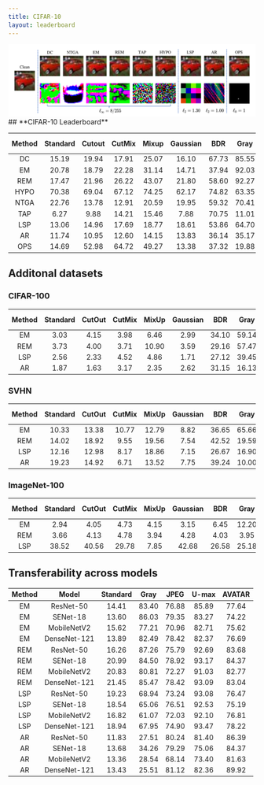 ```yaml
---
title: CIFAR-10
layout: leaderboard
---
```

<img src="https://github.com/Tianyue818/html-source/blob/main/images/main.png" width="700px">
## **CIFAR-10 Leaderboard**

Method  | Standard | Cutout | CutMix | Mixup | Gaussian | BDR | Gray | JPEG | U-max | AVATAR | AT 
:----: | :----: | :----: | :----:  | :----: | :----: | :----: | :----: | :----: | :----: | :----: | :----:
DC      |   15.19   | 19.94 | 17.91 | 25.07 | 16.10  | 67.73 | 85.55 | 83.57 | 92.17|  82.10 | 76.85
EM      | 20.78 | 18.79 | 22.28 | 31.14 | 14.71 | 37.94 | 92.03 | 80.72 | 93.61 | 75.62 | 82.51 
REM     | 17.47 | 21.96 | 26.22 | 43.07 | 21.80 | 58.60 | 92.27 | 85.44 | 92.43 | 82.42 | 77.46 
HYPO    | 70.38 | 69.04 | 67.12 | 74.25 | 62.17 | 74.82 | 63.35 | 85.21 | 88.44 | 85.94 | 81.49 
NTGA    | 22.76 | 13.78 | 12.91 | 20.59 | 19.95 | 59.32 | 70.41 | 68.72 | 86.78 | 86.22 | 69.70 
TAP     | 6.27  | 9.88  | 14.21 | 15.46 | 7.88  | 70.75 | 11.01 | 84.08 | 79.05 | 87.75 | 79.92 
LSP     | 13.06 | 14.96 | 17.69 | 18.77 | 18.61 | 53.86 | 64.70 | 80.14 | 92.83 | 76.90 | 81.38 
AR      | 11.74 | 10.95 | 12.60 | 14.15 | 13.83 | 36.14 | 35.17 | 84.75 | 90.12 | 88.60 | 81.15 
OPS     | 14.69 | 52.98 | 64.72 | 49.27 | 13.38 | 37.32 | 19.88 | 78.48 | 77.99 | 66.16 | 14.95 

## **Additonal datasets**
### **CIFAR-100**

 Method | Standard | CutOut | CutMix | MixUp | Gaussian | BDR | Gray | JPEG | U-max
 :----: | :----: | :----:  | :----: | :----: | :----: | :----: | :----: | :----: | :----:
EM |3.03 |4.15 |3.98 |6.46 |2.99 |34.10 |59.14 |58.71| 68.81
REM |3.73 |4.00|3.71 |10.90 |3.59 |29.16 |57.47 |55.60 |67.72
LSP |2.56 |2.33 |4.52 |4.86 |1.71 |27.12 |39.45 |52.82 |68.31
AR |1.87 |1.63 |3.17 |2.35 |2.62 |31.15 |16.13 |54.73 |55.95

### **SVHN**

 Method | Standard | CutOut | CutMix | MixUp | Gaussian | BDR | Gray | JPEG | U-max
 :----: | :----: | :----:  | :----: | :----: | :----: | :----: | :----: | :----: | :----:
EM |10.33 |13.38 |10.77 |12.79 |8.82 |36.65| 65.66 |86.14 |90.24
REM |14.02 |18.92 |9.55 |19.56 |7.54 |42.52 |19.59 |90.58 |88.26
LSP |12.16 |12.98 |8.17 |18.86 |7.15 |26.67 |16.90 |84.06 |90.64
AR |19.23 |14.92 |6.71 |13.52 |7.75 |39.24 |10.00 |92.46 |90.07

### **ImageNet-100**

Method | Standard | CutOut | CutMix | MixUp | Gaussian | BDR | Gray | JPEG | U-max
 :----: | :----: | :----:  | :----: | :----: | :----: | :----: | :----: | :----: | :----:
EM |2.94 |4.05 |4.73 |4.15 |3.15 |6.45 |12.20 |31.73 |44.07
REM |3.66 |4.13 |4.78 |3.94 |4.28 |4.03 |3.95 |40.98 |42.14
LSP |38.52 |40.56 |29.78 |7.85 |42.68 |26.58 |25.18 |36.83 |63.28

## **Transferability across models**

Method | Model | Standard | Gray | JPEG  | U-max | AVATAR
 :----: | :----: | :----:  | :----: | :----: | :----: | :----:
EM | ResNet-50 |14.41 |83.40 |76.88 |85.89 |77.64
EM   |SENet-18 |13.60 |86.03 |79.35 |83.27 |74.22
EM |MobileNetV2 |15.62 |77.21 |70.96 |82.71 |75.62
EM |DenseNet-121 |13.89 |82.49 |78.42 |82.37 |76.69
REM | ResNet-50 | 16.26 | 87.26 |75.79 |92.69 |83.68
REM |SENet-18 |20.99 |84.50 |78.92 |93.17 |84.37
REM |MobileNetV2 |20.83 |80.81 |72.27 |91.03 |82.77
REM |DenseNet-121 |21.45 |85.47 |78.42 |93.09 |83.04
LSP |ResNet-50 |19.23 |68.94 |73.24 |93.08 |76.47
LSP|SENet-18 |18.54 |65.06 |76.51 |92.53 |75.19
LSP|MobileNetV2 |16.82 |61.07 |72.03 |92.10 |76.81
LSP|DenseNet-121 |18.94 |67.95 |74.90 |93.47 |78.22
AR | ResNet-50 |11.83 |27.51 |80.24 |81.40 |86.39
AR|SENet-18 |13.68 |34.26 |79.29 |75.06 |84.37
AR|MobileNetV2 |13.36 |28.54 |68.14 |73.40 |81.63
AR|DenseNet-121 |13.43 |25.51 |81.12 |82.36 |89.92
